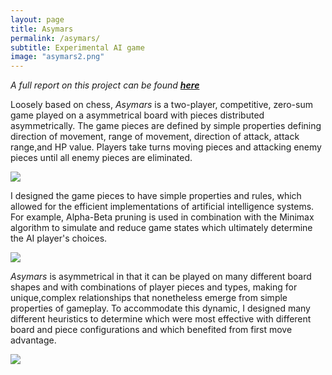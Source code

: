 ```yaml
---
layout: page
title: Asymars
permalink: /asymars/
subtitle: Experimental AI game
image: "asymars2.png"
---
```


*A full report on this project can be found __[here]({{site.baseurl}}/assets/asymars_report.pdf)__*

Loosely based on chess, *Asymars* is a two-player, competitive, zero-sum game played on a asymmetrical board with pieces distributed 
asymmetrically. The game pieces are defined by simple properties defining direction of movement, range of movement, direction of attack, attack range,and HP value. Players take turns moving pieces and attacking enemy pieces until all enemy pieces are eliminated.

![]({{site.baseurl}}/assets/img/asymars1.png)

I designed the game pieces to have simple properties and rules, which allowed for the efficient implementations of artificial intelligence systems. For example, Alpha-Beta pruning is used in combination with the Minimax algorithm to simulate and reduce game states which ultimately determine the AI player's choices.

![]({{site.baseurl}}/assets/img/asymars3.png)

*Asymars* is asymmetrical in that it can be played on many different board shapes and with combinations of player pieces and types, making for unique,complex relationships that nonetheless emerge from simple properties of gameplay. To accommodate this dynamic, I designed many different heuristics to determine which were most effective with different board and piece configurations and which benefited from first move advantage.

![]({{site.baseurl}}/assets/img/asymars4.png)